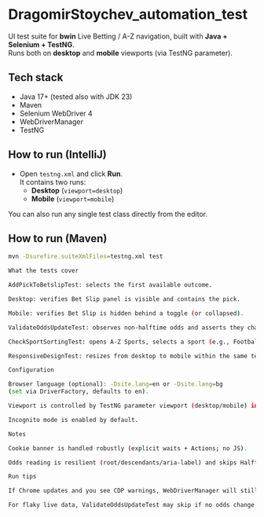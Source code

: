 # DragomirStoychev_automation_test

UI test suite for **bwin** Live Betting / A-Z navigation, built with **Java + Selenium + TestNG**.  
Runs both on **desktop** and **mobile** viewports (via TestNG parameter).

## Tech stack
- Java 17+ (tested also with JDK 23)
- Maven
- Selenium WebDriver 4
- WebDriverManager
- TestNG


## How to run (IntelliJ)
- Open `testng.xml` and click **Run**.  
  It contains two runs:
    - **Desktop** (`viewport=desktop`)
    - **Mobile** (`viewport=mobile`)

You can also run any single test class directly from the editor.

## How to run (Maven)
```bash
mvn -Dsurefire.suiteXmlFiles=testng.xml test

What the tests cover

AddPickToBetslipTest: selects the first available outcome.

Desktop: verifies Bet Slip panel is visible and contains the pick.

Mobile: verifies Bet Slip is hidden behind a toggle (or collapsed).

ValidateOddsUpdateTest: observes non-halftime odds and asserts they change within a time window.

CheckSportSortingTest: opens A-Z Sports, selects a sport (e.g., Football) and verifies the respective sport page is loaded (URL and active tab).

ResponsiveDesignTest: resizes from desktop to mobile within the same test and verifies Bet Slip collapses on mobile.

Configuration

Browser language (optional): -Dsite.lang=en or -Dsite.lang=bg
(set via DriverFactory, defaults to en).

Viewport is controlled by TestNG parameter viewport (desktop/mobile) in BaseTest.

Incognito mode is enabled by default.

Notes

Cookie banner is handled robustly (explicit waits + Actions; no JS).

Odds reading is resilient (root/descendants/aria-label) and skips Halftime markets.

Run tips

If Chrome updates and you see CDP warnings, WebDriverManager will still resolve the driver version automatically.

For flaky live data, ValidateOddsUpdateTest may skip if no odds change is detected within the window (logged in the console).